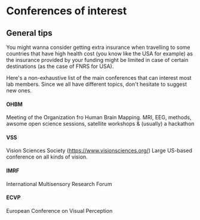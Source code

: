 # Conferences of interest

## General tips
You might wanna consider getting extra insurance when travelling to some countries that have high health cost (you know like the USA for example) as the insurance provided by your funding might be limited in case of certain destinations (as the case of FNRS for USA).


Here's a non-exhaustive list of the main conferences that can interest most lab members. Since we all have different topics, don't hesitate to suggest new ones.

#### OHBM
Meeting of the Organization fro Human Brain Mapping. 
MRI, EEG, methods, awsome open science sessions, satellite workshops & (usually) a hackathon

#### VSS
Vision Sciences Society (https://www.visionsciences.org/)
Large US-based conference on all kinds of vision. 

#### IMRF
International Multisensory Research Forum 

#### ECVP
European Conference on Visual Perception